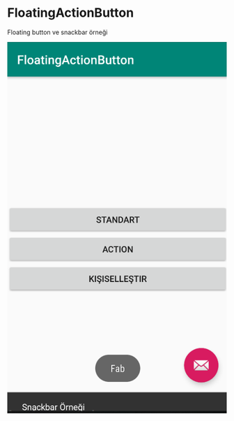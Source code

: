 # FloatingActionButton

Floating button ve snackbar örneği

![alt text](https://github.com/ihaydinn/FloatingActionButton/blob/master/floating.png)
